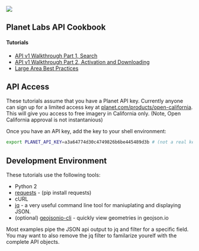 
![](images/header1.jpg)

## Planet Labs API Cookbook

#### Tutorials

* [API v1 Walkthrough Part 1, Search](tutorials/intro_part_1_search.md)
*  [API v1 Walkthrough Part 2, Activation and Downloading](tutorials/intro_part_2_activation.md) 
*  [Large Area Best Practices](tutorials/large_aoi_best_practices.md)

## API Access
These tutorials assume that you have a Planet API key. Currently anyone can sign up for a limited access key at [planet.com/products/open-california](https://www.planet.com/products/open-california/). This will give you access to free imagery in California only. (Note, Open California approval is not instantanious)

Once you have an API key, add the key to your shell environment:


```sh
export PLANET_API_KEY=a3a64774d30c4749826b6be445489d3b # (not a real key)
```

## Development Environment

These tutorials use the following tools:
 
 * Python 2
 * [requests](http://docs.python-requests.org/en/master/) - (pip install requests)
 * cURL
 * [jq](https://stedolan.github.io/jq/) - a very useful command line tool for maniuplating and displaying JSON.
 * (optional) [geojsonio-cli](https://github.com/mapbox/geojsonio-cli) - quickly view geometries in geojson.io

Most examples pipe the JSON api output to jq and filter for a specific field. You may want to also remove the jq filter to familarize yourelf with the complete API objects.

